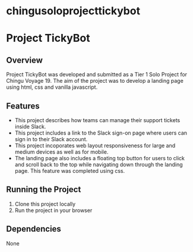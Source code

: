 # chingusoloprojecttickybot

# **Project TickyBot**

## **Overview** 
Project TickyBot was developed and submitted as a Tier 1 Solo Project for Chingu Voyage 19. The aim of the project was to develop a landing page using html, css and vanilla javascript. 

## **Features**
* This project describes how teams can manage their support tickets inside Slack. 
* This project includes a link to the Slack sign-on page where users can sign in to their Slack account.
* This project incoporates web layout responsiveness for large and medium devices as well as for mobile.
* The landing page also includes a floating top button for users to click and scroll back to the top while navigating down through the landing page. This feature was completed using css.

## **Running the Project**
1. Clone this project locally
2. Run the project in your browser

## **Dependencies**
None
